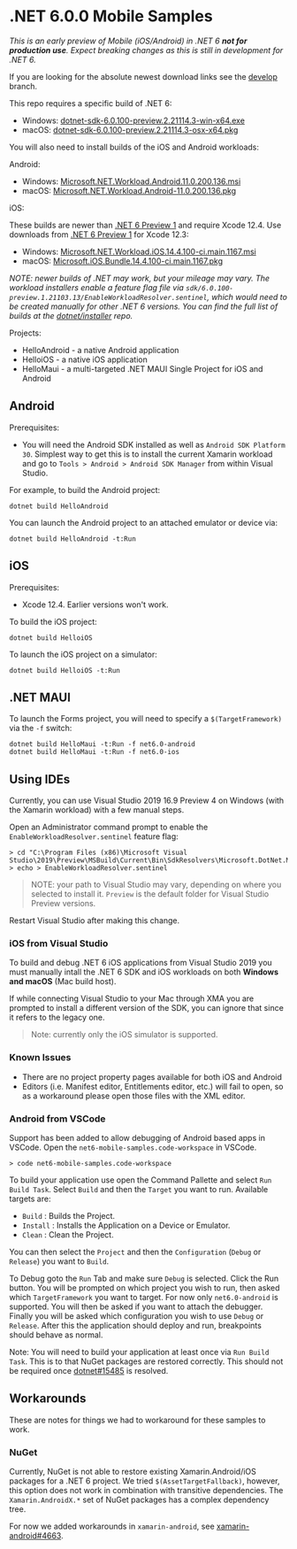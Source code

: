 # .NET 6.0.0 Mobile Samples

_This is an *early* preview of Mobile (iOS/Android) in .NET 6 **not for production use**. Expect breaking changes as this is still in development for .NET 6._

If you are looking for the absolute newest download links see the
[develop](https://github.com/dotnet/net6-mobile-samples/tree/develop)
branch.

This repo requires a specific build of .NET 6:

* Windows: [dotnet-sdk-6.0.100-preview.2.21114.3-win-x64.exe](https://dotnetcli.blob.core.windows.net/dotnet/Sdk/6.0.100-preview.2.21114.3/dotnet-sdk-6.0.100-preview.2.21114.3-win-x64.exe)
* macOS: [dotnet-sdk-6.0.100-preview.2.21114.3-osx-x64.pkg](https://dotnetcli.blob.core.windows.net/dotnet/Sdk/6.0.100-preview.2.21114.3/dotnet-sdk-6.0.100-preview.2.21114.3-osx-x64.pkg)

You will also need to install builds of the iOS and Android workloads:

Android:

* Windows: [Microsoft.NET.Workload.Android.11.0.200.136.msi](https://dl.internalx.com/vsts-devdiv/Xamarin.Android/public/net6/4525053/master/8cd0b47032d267a63b449a63c0839c60cbd976f1/Microsoft.NET.Workload.Android.11.0.200.136.msi)
* macOS: [Microsoft.NET.Workload.Android-11.0.200.136.pkg](https://dl.internalx.com/vsts-devdiv/Xamarin.Android/public/net6/4525053/master/8cd0b47032d267a63b449a63c0839c60cbd976f1/Microsoft.NET.Workload.Android-11.0.200-ci.8cd0b47032d267a63b449a63c0839c60cbd976f1.136.pkg)

iOS:

These builds are newer than [.NET 6 Preview 1][net6preview1] and
require Xcode 12.4. Use downloads from [.NET 6 Preview
1][net6preview1] for Xcode 12.3:

* Windows: [Microsoft.NET.Workload.iOS.14.4.100-ci.main.1167.msi](https://bosstoragemirror.azureedge.net/wrench/main/80ed9d81bcf66afa2d800bc362e467180dbf246c/4524716/package/Microsoft.NET.Workload.iOS.14.4.100-ci.main.1167.msi)
* macOS: [Microsoft.iOS.Bundle.14.4.100-ci.main.1167.pkg](https://bosstoragemirror.azureedge.net/wrench/main/80ed9d81bcf66afa2d800bc362e467180dbf246c/4524716/package/notarized/Microsoft.iOS.Bundle.14.4.100-ci.main.1167.pkg)

_NOTE: newer builds of .NET *may* work, but your mileage may vary.
The workload installers enable a feature flag file via
`sdk/6.0.100-preview.1.21103.13/EnableWorkloadResolver.sentinel`, which would
need to be created manually for other .NET 6 versions. You can find
the full list of builds at the [dotnet/installer][dotnet/installer]
repo._

Projects:

* HelloAndroid - a native Android application
* HelloiOS - a native iOS application
* HelloMaui - a multi-targeted .NET MAUI Single Project for iOS and Android

[dotnet/installer]: https://github.com/dotnet/installer#installers-and-binaries
[net6preview1]: https://github.com/dotnet/net6-mobile-samples/releases/tag/6.0.1xx-preview1

## Android

Prerequisites:

* You will need the Android SDK installed as well as `Android SDK Platform 30`. Simplest way to get this is to install the current Xamarin workload and go to `Tools > Android > Android SDK Manager` from within Visual Studio.

For example, to build the Android project:

    dotnet build HelloAndroid

You can launch the Android project to an attached emulator or device via:

    dotnet build HelloAndroid -t:Run

## iOS

Prerequisites:

* Xcode 12.4. Earlier versions won't work.

To build the iOS project:

    dotnet build HelloiOS

To launch the iOS project on a simulator:

    dotnet build HelloiOS -t:Run

## .NET MAUI

To launch the Forms project, you will need to specify a `$(TargetFramework)` via the `-f` switch:

    dotnet build HelloMaui -t:Run -f net6.0-android
    dotnet build HelloMaui -t:Run -f net6.0-ios

## Using IDEs

Currently, you can use Visual Studio 2019 16.9 Preview 4 on Windows
(with the Xamarin workload) with a few manual steps.

Open an Administrator command prompt to enable the
`EnableWorkloadResolver.sentinel` feature flag:

    > cd "C:\Program Files (x86)\Microsoft Visual Studio\2019\Preview\MSBuild\Current\Bin\SdkResolvers\Microsoft.DotNet.MSBuildSdkResolver"
    > echo > EnableWorkloadResolver.sentinel

> NOTE: your path to Visual Studio may vary, depending on where you
> selected to install it. `Preview` is the default folder for Visual
> Studio Preview versions.

Restart Visual Studio after making this change.

### iOS from Visual Studio

To build and debug .NET 6 iOS applications from Visual Studio 2019 you
must manually intall the .NET 6 SDK and iOS workloads on both
**Windows and macOS** (Mac build host).

If while connecting Visual Studio to your Mac through XMA you are
prompted to install a different version of the SDK, you can ignore
that since it refers to the legacy one.

> Note: currently only the iOS simulator is supported.

### Known Issues

* There are no project property pages available for both iOS and
  Android
* Editors (i.e. Manifest editor, Entitlements editor, etc.) will fail
  to open, so as a workaround please open those files with the XML
  editor.

### Android from VSCode

Support has been added to allow debugging of Android based apps in
VSCode. Open the `net6-mobile-samples.code-workspace` in VSCode.

    > code net6-mobile-samples.code-workspace

To build your application use open the Command Pallette and select
`Run Build Task`. Select `Build` and then the `Target` you want to
run. Available targets are:

* `Build` : Builds the Project.
* `Install` : Installs the Application on a Device or Emulator.
* `Clean` : Clean the Project.

You can then select the `Project` and then the `Configuration`
(`Debug` or `Release`) you want to `Build`.

To Debug goto the `Run` Tab and make sure `Debug` is selected. Click
the Run button. You will be prompted on which project you wish to run,
then asked which `TargetFramework` you want to target. For now only
`net6.0-android` is supported. You will then be asked if you want to
attach the debugger. Finally you will be asked which configuration you
wish to use `Debug` or `Release`. After this the application should
deploy and run, breakpoints should behave as normal.

Note: You will need to build your application at least once via
`Run Build Task`. This is to that NuGet packages are restored correctly.
This should not be required once [dotnet#15485](https://github.com/dotnet/sdk/issues/15485) is resolved.

## Workarounds

These are notes for things we had to workaround for these samples to work.

### NuGet

Currently, NuGet is not able to restore existing Xamarin.Android/iOS
packages for a .NET 6 project. We tried `$(AssetTargetFallback)`,
however, this option does not work in combination with transitive
dependencies. The `Xamarin.AndroidX.*` set of NuGet packages has a
complex dependency tree.

For now we added workarounds in `xamarin-android`, see
[xamarin-android#4663](https://github.com/xamarin/xamarin-android/pull/4663).
